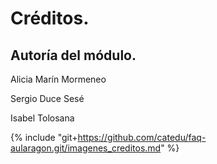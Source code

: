 # Créditos.

## Autoría del módulo.


Alicia Marín Mormeneo

Sergio Duce Sesé

Isabel Tolosana





{% include "git+https://github.com/catedu/faq-aularagon.git/imagenes_creditos.md" %}

